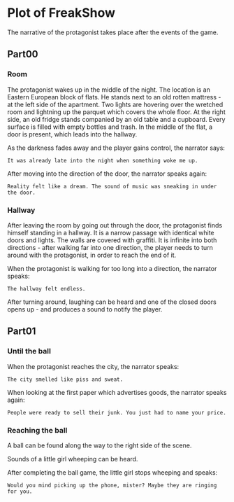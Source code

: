 # Plot of FreakShow

The narrative of the protagonist takes place after the events of the game.

## Part00

### Room

The protagonist wakes up in the middle of the night. The location is an Eastern European block of flats. He stands next to an old rotten mattress - at the left side of the apartment. Two lights are hovering over the wretched room and lightning up the parquet which covers the whole floor. At the right side, an old fridge stands companied by an old table and a cupboard. Every surface is filled with empty bottles and trash. In the middle of the flat, a door is present, which leads into the hallway.

As the darkness fades away and the player gains control, the narrator says:

`It was already late into the night when something woke me up.`

After moving into the direction of the door, the narrator speaks again:

`Reality felt like a dream. The sound of music was sneaking in under the door.`

### Hallway

After leaving the room by going out through the door, the protagonist finds himself standing in a hallway. It is a narrow passage with identical white doors and lights. The walls are covered with graffiti. It is infinite into both directions - after walking far into one direction, the player needs to turn around with the protagonist, in order to reach the end of it.

When the protagonist is walking for too long into a direction, the narrator speaks: 

`The hallway felt endless.`

After turning around, laughing can be heard and one of the closed doors opens up - and produces a sound to notify the player.

## Part01

### Until the ball

When the protagonist reaches the city, the narrator speaks:

`The city smelled like piss and sweat.`

When looking at the first paper which advertises goods, the narrator speaks again:

`People were ready to sell their junk. You just had to name your price.`

### Reaching the ball

A ball can be found along the way to the right side of the scene.

Sounds of a little girl wheeping can be heard.

After completing the ball game, the little girl stops wheeping and speaks: 

`Would you mind picking up the phone, mister? Maybe they are ringing for you.`